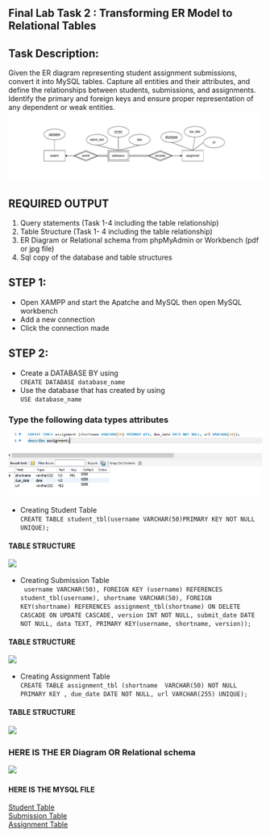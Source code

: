 ## Final Lab Task 2 : Transforming ER Model to Relational Tables

## Task Description:
Given the ER diagram representing student assignment submissions, convert it into MySQL
tables. Capture all entities and their attributes, and define the relationships between students,
submissions, and assignments. Identify the primary and foreign keys and ensure proper representation of any dependent or weak entities.  
![ER model](image/Model.jpg)
## REQUIRED OUTPUT
1. Query statements (Task 1-4 including the table relationship)
2. Table Structure (Task 1- 4 including the table relationship)
3. ER Diagram or Relational schema from phpMyAdmin or Workbench (pdf or jpg file)
4. Sql copy of the database and table structures
## STEP 1:
- Open XAMPP and start the Apatche and MySQL then open MySQL workbench
- Add a new connection
- Click the connection made
## STEP 2:
- Create a DATABASE BY using  
 `CREATE DATABASE database_name`
- Use the database that has created by using  
  `USE database_name`
### Type the following data types attributes
![](image/ftask2.2.png)
- Creating Student Table  
`CREATE TABLE student_tbl(username VARCHAR(50)PRIMARY KEY NOT NULL UNIQUE);`
#### TABLE STRUCTURE
![](image/copy1.png)

- Creating Submission Table  
` username VARCHAR(50), FOREIGN KEY (username) REFERENCES student_tbl(username), shortname VARCHAR(50), FOREIGN KEY(shortname) REFERENCES assignment_tbl(shortname) ON DELETE CASCADE
ON UPDATE CASCADE, version INT NOT NULL, submit_date DATE NOT NULL, data TEXT, PRIMARY KEY(username, shortname, version));`
#### TABLE STRUCTURE
![](image/copy%202.png)

- Creating Assignment Table  
`CREATE TABLE assignment_tbl (shortname  VARCHAR(50) NOT NULL PRIMARY KEY , due_date DATE NOT NULL, url VARCHAR(255) UNIQUE);`
#### TABLE STRUCTURE
![](image/copy%203.png)

### HERE IS THE ER Diagram OR Relational schema
![](image/erd%20model1.png)


#### HERE IS THE MYSQL FILE
[Student Table](file/assignment_submission_db_student_tbl.sql)  
[Submission Table](file/assignment_submission_db_submission_tbl.sql)  
[Assignment Table](file/assignment_submission_db_assignment_tbl.sql)  

